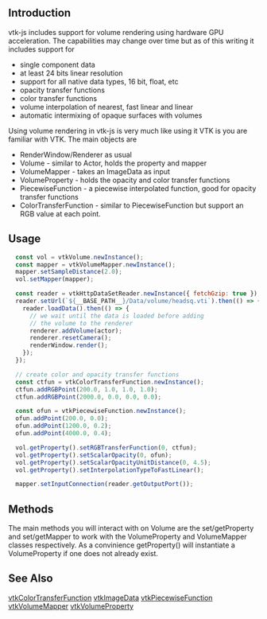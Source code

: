 ## Introduction

vtk-js includes support for volume rendering using
hardware GPU acceleration. The capabilities may change 
over time but as of this writing it includes support for

- single component data
- at least 24 bits linear resolution
- support for all native data types, 16 bit, float, etc
- opacity transfer functions
- color transfer functions
- volume interpolation of nearest, fast linear and linear
- automatic intermixing of opaque surfaces with volumes

Using volume rendering in vtk-js is very much like using it
VTK is you are familiar with VTK. The main objects are

- RenderWindow/Renderer as usual
- Volume  - similar to Actor, holds the property and mapper
- VolumeMapper - takes an ImageData as input
- VolumeProperty - holds the opacity and color transfer functions
- PiecewiseFunction - a piecewise interpolated function,
good for opacity transfer functions
- ColorTransferFunction - similar to PiecewiseFunction but
support an RGB value at each point.

## Usage

```js
  const vol = vtkVolume.newInstance();
  const mapper = vtkVolumeMapper.newInstance();
  mapper.setSampleDistance(2.0);
  vol.setMapper(mapper);

  const reader = vtkHttpDataSetReader.newInstance({ fetchGzip: true });
  reader.setUrl(`${__BASE_PATH__}/Data/volume/headsq.vti`).then(() => {
    reader.loadData().then(() => {
      // we wait until the data is loaded before adding
      // the volume to the renderer
      renderer.addVolume(actor);
      renderer.resetCamera();
      renderWindow.render();
    });
  });

  // create color and opacity transfer functions
  const ctfun = vtkColorTransferFunction.newInstance();
  ctfun.addRGBPoint(200.0, 1.0, 1.0, 1.0);
  ctfun.addRGBPoint(2000.0, 0.0, 0.0, 0.0);

  const ofun = vtkPiecewiseFunction.newInstance();
  ofun.addPoint(200.0, 0.0);
  ofun.addPoint(1200.0, 0.2);
  ofun.addPoint(4000.0, 0.4);

  vol.getProperty().setRGBTransferFunction(0, ctfun);
  vol.getProperty().setScalarOpacity(0, ofun);
  vol.getProperty().setScalarOpacityUnitDistance(0, 4.5);
  vol.getProperty().setInterpolationTypeToFastLinear();

  mapper.setInputConnection(reader.getOutputPort());
```
## Methods

The main methods you will interact with on Volume are
the set/getProperty and set/getMapper to work with the
VolumeProperty and VolumeMapper classes respectively.
As a convinience getProperty() will instantiate a 
VolumeProperty if one does not already exist.

## See Also

[vtkColorTransferFunction](./Rendering_Core_ColorTransferFunction.html) 
[vtkImageData](./Common_DataModel_ImageData.html) 
[vtkPiecewiseFunction](./Common_DataModel_PiecewiseFunction.html) 
[vtkVolumeMapper](./Rendering_Core_VolumeMapper.html) 
[vtkVolumeProperty](./Rendering_Core_VolumeProperty.html) 
